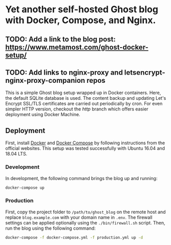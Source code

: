 # Yet another self-hosted Ghost blog with Docker, Compose, and Nginx.

## TODO: Add a link to the blog post: https://www.metamost.com/ghost-docker-setup/
## TODO: Add links to nginx-proxy and letsencrypt-nginx-proxy-companion repos

This is a simple Ghost blog setup wrapped up in Docker containers. Here, the default SQLite database is used. The content backup and updating Let's Encrypt SSL/TLS certificates are carried out periodically by cron. For even simpler HTTP version, checkout the *http* branch which offers easier deployment using Docker Machine.

## Deployment

First, install [Docker](https://docs.docker.com/install/linux/docker-ce/ubuntu/) and [Docker Compose](https://docs.docker.com/compose/install/) by following instructions from the official websites. This setup was tested successfully with Ubuntu 16.04 and 18.04 LTS.

### Development

In development, the following command brings the blog up and running:
```bash
docker-compose up
```

### Production

First, copy the project folder to `/path/to/ghost_blog` on the remote host and replace `blog.example.com` with your domain name in `.env`. The firewall settings can be applied optionally using the `./bin/firewall.sh` script. Then, run the blog using the following command:
```bash
docker-compose -f docker-compose.yml -f production.yml up -d
```

